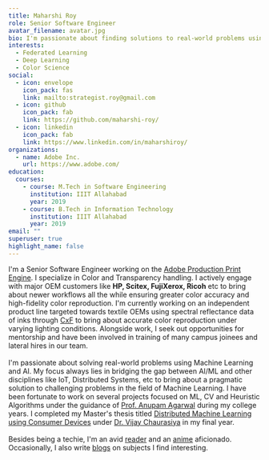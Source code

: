 ```yaml
---
title: Maharshi Roy
role: Senior Software Engineer
avatar_filename: avatar.jpg
bio: I'm passionate about finding solutions to real-world problems using Machine Learning & AI
interests:
  - Federated Learning
  - Deep Learning
  - Color Science
social:
  - icon: envelope
    icon_pack: fas
    link: mailto:strategist.roy@gmail.com
  - icon: github
    icon_pack: fab
    link: https://github.com/maharshi-roy/
  - icon: linkedin
    icon_pack: fab
    link: https://www.linkedin.com/in/maharshiroy/
organizations:
  - name: Adobe Inc.
    url: https://www.adobe.com/
education:
  courses:
    - course: M.Tech in Software Engineering
      institution: IIIT Allahabad
      year: 2019
    - course: B.Tech in Information Technology
      institution: IIIT Allahabad
      year: 2019
email: ""
superuser: true
highlight_name: false
---
```


I'm a Senior Software Engineer working on the [Adobe Production Print Engine](https://www.adobe.com/in/products/pdfprintengine.html). I specialize in Color and Transparency handling. I actively engage with major OEM customers like **HP, Scitex, FujiXerox, Ricoh** etc to bring about newer workflows all the while ensuring greater color accuracy and high-fidelity color reproduction. I'm currently working on an independent product line targeted towards textile OEMs using spectral reflectance data of inks through [CxF](https://www.iso.org/standard/61503.html) to bring about accurate color reproduction under varying lighting conditions. Alongside work, I seek out opportunities for mentorship and have been involved in training of many campus joinees and lateral hires in our team. \
\
I'm passionate about solving real-world problems using Machine Learning and AI. My focus always lies in bridging the gap between AI/ML and other disciplines like IoT, Distributed Systems, etc to bring about a pragmatic solution to challenging problems in the field of Machine Learning. I have been fortunate to work on several projects focused on ML, CV and Heuristic Algorithms under the guidance of [Prof. Anupam Agarwal](https://scholar.google.co.in/citations?user=mVXjhhgAAAAJ&hl=en) during my college years. I completed my Master's thesis titled [Distributed Machine Learning using Consumer Devices](https://drive.google.com/file/d/1DhBVGJCaVNzDpjv0kt2Gw-aqRPcZWUrA/view?usp=sharing) under [Dr. Vijay Chaurasiya](https://scholar.google.co.in/citations?user=g_NjKDQAAAAJ&hl=en) in my final year. \
\
Besides being a techie, I'm an avid [reader](https://www.goodreads.com/user/show/18742741-maharshi-roy) and an [anime](https://myanimelist.net/profile/strategist_roy) aficionado. Occasionally, I also write [blogs](https://medium.com/@maharshiroy) on subjects I find interesting.